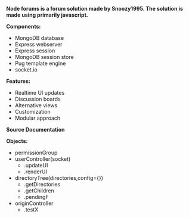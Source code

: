 **Node forums is a forum solution made by Snoozy1995. The solution is made using primarily javascript.**

**Components:**

* MongoDB database
* Express webserver
* Express session
* MongoDB session store
* Pug template engine
* socket.io

**Features:**

* Realtime UI updates
* Discussion boards
* Alternative views
* Customization
* Modular approach


**Source Documentation**

**Objects:**

* permissionGroup
* userController(socket)
  * .updateUI
  * .renderUI
* directoryTree(directories,config={})
  * .getDirectories
  * .getChildren
  * .pendingF
* originController
  * .testX